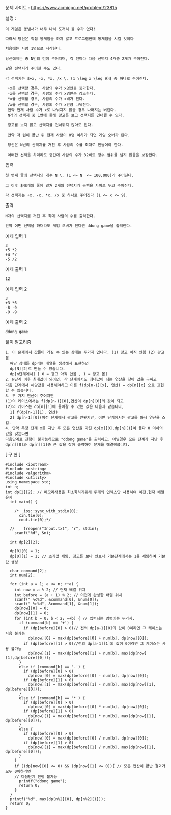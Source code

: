 문제 사이트 : https://www.acmicpc.net/problem/23815


설명 :

    이 게임은 똥냄새가 너무 나서 도저히 볼 수가 없다! 
    
    따라서 당신은 직접 똥게임을 하지 않고 프로그램한테 똥게임을 시킬 것이다
    
    처음에는 사람 1명으로 시작한다. 
    
    당신에게는 총 N번의 턴이 주어지며, 각 턴마다 다음 선택지 4개중 2개가 주어진다.
    
    같은 선택지가 주어질 수도 있다. 
    
    각 선택지는 $+x, -x, *x, /x \, (1 \leq x \leq 9)$ 중 하나로 주어진다.

     +x를 선택할 경우, 사람의 수가 x명만큼 증가한다.
     -x를 선택할 경우, 사람의 수가 x명만큼 감소한다.
     *x를 선택할 경우, 사람의 수가 x배가 된다.
     /x를 선택할 경우, 사람의 수가 x만큼 나눠진다.
     만약 현재 사람 수가 x로 나눠지지 않을 경우 나머지는 버린다.
     N개의 선택지 중 1번에 한해 광고를 보고 선택지를 건너뛸 수 있다. 
     
     광고를 보지 않고 선택지를 건너뛰지 않아도 된다. 
     
     만약 각 턴이 끝난 뒤 현재 사람이 0명 이하가 되면 게임 오버가 된다.
     
     당신은 N번의 선택지를 거친 후 사람의 수를 최대로 만들어야 한다.
     
     어떠한 선택을 하더라도 중간에 사람의 수가 32비트 정수 범위를 넘지 않음을 보장한다.

입력

    첫 번째 줄에 선택지의 개수 N \, (1 <= N  <= 100,000)가 주어진다. 

    그 이후 $N$개의 줄에 걸쳐 2개의 선택지가 공백을 사이로 두고 주어진다.

    각 선택지는 +x, -x, *x, /x 중 하나로 주어진다 (1 <= x <= 9).

출력

    N개의 선택지를 거친 후 최대 사람의 수를 출력한다. 

    만약 어떤 선택을 하더라도 게임 오버가 된다면 ddong game을 출력한다.

예제 입력 1 

    3
    +5 *2
    +4 *2
    -5 /2
    
예제 출력 1 

    12

예제 입력 2 

    3
    +3 *6
    -8 -9
    -9 -9

예제 출력 2 

    ddong game
    
풀이 알고리즘 

    1. 이 문제에서 값들이 가질 수 있는 상태는 두가지 입니다. (1) 광고 아직 안봄 (2) 광고 봄
      해당 상태를 dp라는 배열을 생성해서 표현하면
      dp[N][2]로 만들 수 있습니다.
      dp[n단계에서] [ 0 = 광고 아직 안봄 , 1 = 광고 봄]
    2. N단계 이후 최대값이 되려면, 각 단계에서도 최대값이 되는 연산을 찾아 값을 구하고
    다음 단계에서 해당값을 사용해야하고 이를 f(dp[n-1][x], 연산) = dp[n][x] 으로 표현할 수 있습니다.
    3. 두 가지 연산이 주어지면
    (1)의 케이스에서는 f(dp[n-1][0],연산이 dp[n][0]의 값이 되고
    (2)의 케이스는 dp[n][1]에 들어갈 수 있는 값은 다음과 같습니다,
      1] f(dp[n-1][1], 연산) 
      2] dp[n-1][0](이전 단계에서 광고를 안봣지만, 이번 단계에서는 광고를 봐서 연산을 스킵.
    4. 만약 특정 단계 x를 지난 후 모든 연산을 마친 dp[x][0],dp[n][1]이 둘다 0 이하의 값을 갖는다면
    다음단계로 진행이 불가능하므로 "ddong game"을 출력하고, 아닐경우 모든 단계가 지난 후 
    dp[n][0]과 dp[n][1]중 큰 값을 찾아 출력하여 문제를 해결했씁니다.
      
[ 구 현 ]

    #include <iostream>
    #include <cstring>
    #include <algorithm>
    #include <utility>
    using namespace std;
    int n;
    int dp[2][2]; // 메모리사용을 최소화하기위해 두개의 인덱스만 사용하여 이전,현재 배열 유지
      int main() {

        /*	ios::sync_with_stdio(0);
          cin.tie(0);
          cout.tie(0);*/

      //	freopen("Input.txt", "r", stdin);
        scanf("%d", &n);

      int dp[2][2];

      dp[0][0] = 1;
      dp[0][1] = 1; // 초기값 세팅. 광고를 보나 안보나 기본단계에서는 1을 세팅하여 기본값 생성

      char command[2];
      int num[2];

      for (int a = 1; a <= n; ++a) {
        int now = a % 2; // 현재 배열 위치
        int before = (a + 1) % 2; // 이전에 완성한 배열 위치
        scanf(" %c%d", &command[0], &num[0]);
        scanf(" %c%d", &command[1], &num[1]);
        dp[now][0] = 0;
        dp[now][1] = 0;
        for (int b = 0; b < 2; ++b) { // 입력되는 명령어는 두가지.
          if (command[b] == '+') {
            if (dp[before][0] > 0)// 전의 dp[a-1][0]의 값이 0이라면 그 케이스는 사용 불가능
              dp[now][0] = max(dp[before][0] + num[b], dp[now][0]);
            if (dp[before][1] > 0)//전의 dp[a-1][1]의 값이 0이라면 그 케이스는 사용 불가능
              dp[now][1] = max(dp[before][1] + num[b], max(dp[now][1],dp[before][0]));
          }
          else if (command[b] == '-') {
            if (dp[before][0] > 0)
              dp[now][0] = max(dp[before][0] - num[b], dp[now][0]);
            if (dp[before][1] > 0)
              dp[now][1] = max(dp[before][1] - num[b], max(dp[now][1], dp[before][0]));
          }
          else if (command[b] == '*') {
            if (dp[before][0] > 0)
              dp[now][0] = max(dp[before][0] * num[b], dp[now][0]);
            if (dp[before][1] > 0)
              dp[now][1] = max(dp[before][1] * num[b], max(dp[now][1], dp[before][0]));
          }
          else {
            if (dp[before][0] > 0)
              dp[now][0] = max(dp[before][0] / num[b], dp[now][0]);
            if (dp[before][1] > 0)
              dp[now][1] = max(dp[before][1] / num[b], max(dp[now][1], dp[before][0]));
          }
        }
        if ((dp[now][0] <= 0) && (dp[now][1] <= 0)){ // 모든 연산이 끝난 결과가 모두 0이하라면
        // 다음단계 진행 불가능
          printf("ddong game");
          return 0;
        }
      }
      printf("%d", max(dp[n%2][0], dp[n%2][1]));
      return 0;
    }

